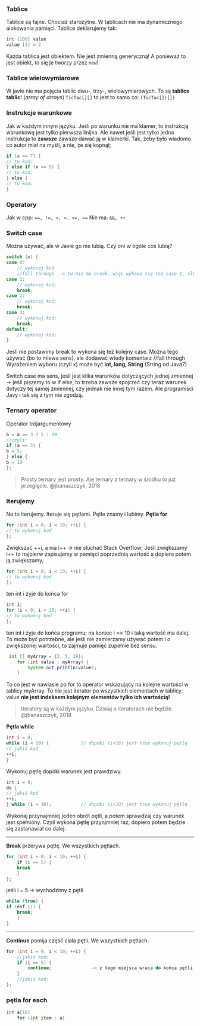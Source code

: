 ### Tablice
Tablice są fajne. Chociaż starożytne.
W tablicach nie ma dynamicznego alokowania pamięci.
Tablice deklarujemy tak:

```JAVA
int [100] value
value [3] = 2
```

Każda tablica jest obiektem. Nie jest zmienną generyczną!
A ponieważ to jest obiekt, to się je tworzy przez `new`!

### Tablice wielowymiarowe

W javie nie ma pojęcia tablic dwu-, trzy-, wielowymiarowych.
To są **tablice tablic**! (_array of arrays_)
`TicTac[][]` to jest to samo co: `(TicTac[])[])`

### Instrukcje warunkowe
Jak w każdym innym języku. Jeśli po warunku nie ma klamer, to instrukcją warunkową jest tylko pierwsza linijka. Ale nawet jeśli jest tylko jedna instrukcja to **zawsze** zawsze dawać ją w klamerki. Tak, żeby było wiadomo co autor miał na myśli, a nie, że się kopnął;

```JAVA
if (x == 7) {
// tu kod;
} else if (x == 5) {
// tu kod;
} else {
// tu kod;
}
```

### Operatory

Jak w cpp: `==, !=, >, <. >=, <=`
Nie ma: `&&, ++`

### Switch case
Można używać, ale w Javie go nie lubią. Czy oni w ogóle coś lubią?

```JAVA
switch (x) {
case 0:
    // wykonaj kod
    //fall through  -> tu nie ma break, więc wykona się też case 1, ale dodawać komentarz
case 1:
    // wykonaj kod;
    break;
case 2:
    // wykonaj kod;
    break;
case 3:
    // wykonaj kod;
    break;
default:
    // wykonaj kod;
}
```

Jeśli nie postawimy break to wykona się też kolejny case.
Można tego używać (bo to miewa sens), ale dodawać wtedy komentarz //fall through
Wyrażeniem wyboru (czyli x) może być **int, long, String** (String od Java7)

Switch case ma sens, jeśli jest klika warunków dotyczących jednej zmiennej -> jeśli piszemy to w if else, to trzeba zawsze spojrzeć czy teraz warunek dotyczy tej samej zmiennej, czy jednak nie innej tym razem.
Ale programiści Javy i tak się z tym nie zgodzą.

### Ternary operator
Operator trójargumentowy
```JAVA
b = a == 3 ? 5 : 19
//czyli:
if (a == 3) {
b = 5;
} else {
b = 19
};
```
> Prosty ternary jest prosty. Ale ternary z ternary w środku to już przegięcie.
@jbanaszczyk, 2018

### Iterujemy
No to iterujemy.
Iteruje się pętlami.
Pętle znamy i lubimy.
**Pętla for**

```Java
for (int i = 0; i < 10; ++i) {
// tu wykonuj kod
};
```
Zwiększać ++i, a nia i++ -> nie słuchać Stack Overflow;
Jeśli zwiększamy i++ to najpierw zapisujemy w pamięci poprzednią wartość a dopiero potem ją zwiększamy;


```Java
for (int i = 0; i < 10; ++i) {
// tu wykonuj kod
};
```
ten int i żyje do końca for

```Java
int i;
for (i = 0; i < 10; ++i) {
// tu wykonuj kod
};
```
ten int i żyje do końca programu; na koniec i == 10 i taką wartość ma dalej.
To może być potrzebne, ale jeśli nie zamierzamy używać potem i o zwiększonej wartości, to zajmuje pamięć zupełnie bez sensu.

```JAVA
 int [] myArray = {3, 5, 19};
    for (int value : myArray) {
        System.out.println(value);
    }
```
To co jest w nawiasie po for to operator wskazujący na kolejne wartości w tablicy myArray.
To nie jest iterator po wszystkich elementach w tablicy.
value **nie jest indeksem kolejnym elementów tylko ich wartością!**

>Iteratory są w każdym języku. Dzisiaj o iteratorach nie będzie.
@jbanaszczyk, 2018

**Pętla while**
```JAVA
int i = 0;
while (i < 10) {            // dopóki (i<10) jest true wykonuj pętlę
// jakiś kod
++i;
}
```
Wykonuj pętlę dopóki warunek jest prawdziwy.

```JAVA
int i = 0;
do {
// jakiś kod
++i;
} while (i < 10);           // dopóki (i<10) jest true wykonuj pętlę
```
Wykonaj przynajmniej jeden obrót pętli, a potem sprawdzaj czy warunek jest spełniony.
Czyli wykona pętlę przynjmniej raz,  dopiero potem będzie się zastanawiał co dalej.

---
**Break** przerywa pętlę. We wszystkich pętlach.
```JAVA
for (int i = 0; i < 10; ++i) {
    if (i == 5) {
    break
    }
};
```
jeśli i = 5 -> wychodzimy z pętli

```JAVA
while (true) {
if (eof ()) {
    break;
    }
}
```

---
**Continue** pomija część ciała pętli. We wszystkich pętlach.
```JAVA
for (int i = 0; i < 10; ++i) {
    //jakiś kod;
    if (i == 5) {
        continue;               -> z tego miejsca wraca do końca pętli;
    }
    //jakiś kod;
};
```
### pętla for each

```JAVA
int a[10]
    for (int item : a)
```